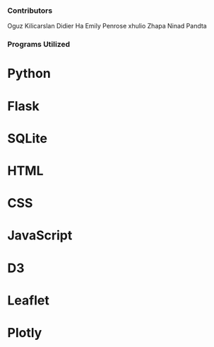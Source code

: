 ### Contributors

Oguz Kilicarslan
Didier Ha
Emily Penrose
xhulio Zhapa
Ninad Pandta

### Programs Utilized

# Python
# Flask
# SQLite
# HTML
# CSS
# JavaScript
# D3
# Leaflet
# Plotly
